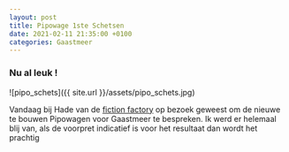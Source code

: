 ```yaml
---
layout: post
title: Pipowage 1ste Schetsen
date: 2021-02-11 21:35:00 +0100
categories: Gaastmeer
---
```


### Nu al leuk !

![pipo_schets]({{ site.url }}/assets/pipo_schets.jpg)

Vandaag bij Hade van de [fiction factory](https://www.fictionfactory.nl/en/who/workshop/) op bezoek geweest om de nieuwe te bouwen Pipowagen voor Gaastmeer te bespreken. Ik werd er helemaal blij van, als de voorpret indicatief is voor het resultaat dan wordt het prachtig